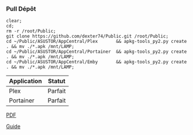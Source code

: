 ### Pull Dépôt
```
clear;
cd;
rm -r /root/Public;
git clone https://github.com/dexter74/Public.git /root/Public;
cd ~/Public/ASUSTOR/AppCentral/Plex       && apkg-tools_py2.py create . && mv ./*.apk /mnt/LAMP;
cd ~/Public/ASUSTOR/AppCentral/Portainer  && apkg-tools_py2.py create . && mv ./*.apk /mnt/LAMP;
cd ~/Public/ASUSTOR/AppCentral/Emby       && apkg-tools_py2.py create . && mv ./*.apk /mnt/LAMP;
```

| Application | Statut  |
|-------------|-------- |
| Plex        | Parfait |
| Portainer   | Parfait |




[PDF](https://downloadgb.asustor.com/developer/App_Central_Developer_Guide_4.1.0_20220622.pdf)

[Guide](https://amigotechnotes.wordpress.com/2014/05/06/how-to-create-an-apk-for-asustor-adm-to-distribute-your-lamp/)
